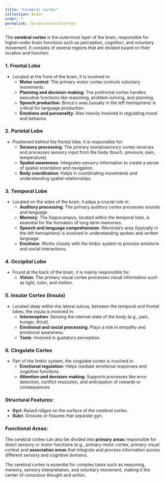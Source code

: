 ```yaml
---
title: "Cerebral cortex"
collection: Brain
order: 7
permalink: /brain/cerebralcortex
---
```


The **cerebral cortex** is the outermost layer of the brain, responsible for higher-order brain functions such as perception, cognition, and voluntary movement. It consists of several regions that are divided based on their location and function:

### 1. **Frontal Lobe**
   - Located at the front of the brain, it is involved in:
     - **Motor control**: The primary motor cortex controls voluntary movements.
     - **Planning and decision-making**: The prefrontal cortex handles executive functions like reasoning, problem-solving, and planning.
     - **Speech production**: Broca's area (usually in the left hemisphere) is critical for language production.
     - **Emotions and personality**: Also heavily involved in regulating mood and behavior.

### 2. **Parietal Lobe**
   - Positioned behind the frontal lobe, it is responsible for:
     - **Sensory processing**: The primary somatosensory cortex receives and processes sensory input from the body (touch, pressure, pain, temperature).
     - **Spatial awareness**: Integrates sensory information to create a sense of spatial orientation and navigation.
     - **Body coordination**: Helps in coordinating movements and understanding spatial relationships.

### 3. **Temporal Lobe**
   - Located on the sides of the brain, it plays a crucial role in:
     - **Auditory processing**: The primary auditory cortex processes sounds and language.
     - **Memory**: The hippocampus, located within the temporal lobe, is essential for the formation of long-term memories.
     - **Speech and language comprehension**: Wernicke’s area (typically in the left hemisphere) is involved in understanding spoken and written language.
     - **Emotions**: Works closely with the limbic system to process emotions and social interactions.

### 4. **Occipital Lobe**
   - Found at the back of the brain, it is mainly responsible for:
     - **Vision**: The primary visual cortex processes visual information such as light, color, and motion.

### 5. **Insular Cortex (Insula)**
   - Located deep within the lateral sulcus, between the temporal and frontal lobes, the insula is involved in:
     - **Interoception**: Sensing the internal state of the body (e.g., pain, hunger, thirst).
     - **Emotional and social processing**: Plays a role in empathy and emotional awareness.
     - **Taste**: Involved in gustatory perception.

### 6. **Cingulate Cortex**
   - Part of the limbic system, the cingulate cortex is involved in:
     - **Emotional regulation**: Helps mediate emotional responses and cognitive functions.
     - **Attention and decision-making**: Supports processes like error detection, conflict resolution, and anticipation of rewards or consequences.

### Structural Features:
- **Gyri**: Raised ridges on the surface of the cerebral cortex.
- **Sulci**: Grooves or fissures that separate gyri.
  
### Functional Areas:
The cerebral cortex can also be divided into **primary areas** responsible for direct sensory or motor functions (e.g., primary motor cortex, primary visual cortex) and **association areas** that integrate and process information across different sensory and cognitive domains.

The cerebral cortex is essential for complex tasks such as reasoning, memory, sensory interpretation, and voluntary movement, making it the center of conscious thought and action.

